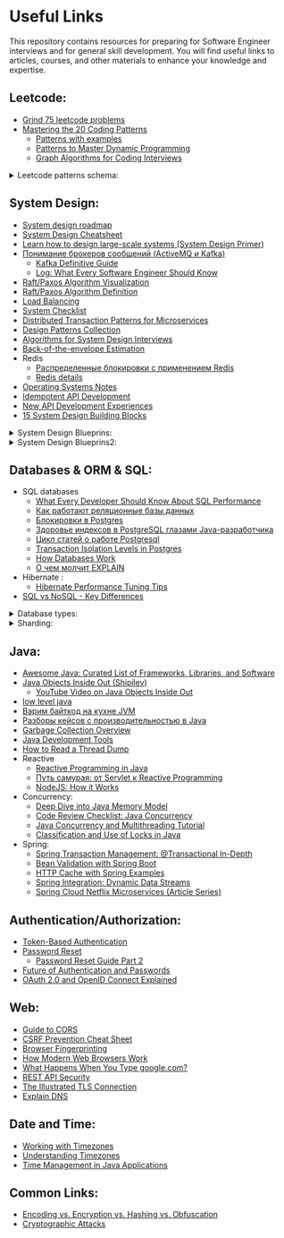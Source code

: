# Useful Links

This repository contains resources for preparing for Software Engineer interviews and for general skill development. You will find useful links to articles, courses, and other materials to enhance your knowledge and expertise.


## Leetcode:
- [Grind 75 leetcode problems](https://www.techinterviewhandbook.org/grind75/)
- [Mastering the 20 Coding Patterns](https://www.designgurus.io/blog/grokking-the-coding-interview-patterns)
  - [Patterns with examples](https://blog.algomaster.io/p/15-leetcode-patterns)
  - [Patterns to Master Dynamic Programming](https://blog.algomaster.io/p/20-patterns-to-master-dynamic-programming)
  - [Graph Algorithms for Coding Interviews](https://blog.algomaster.io/p/master-graph-algorithms-for-coding)

<details>
  <summary>Leetcode patterns schema:</summary>
  
  ![Schema1](leetcode.png)
</details>

## System Design:
- [System design roadmap](https://roadmap.sh/system-design)
- [System Design Cheatsheet](https://gist.github.com/vasanthk/485d1c25737e8e72759f)
- [Learn how to design large-scale systems (System Design Primer)](https://github.com/donnemartin/system-design-primer)
- [Понимание брокеров сообщений (ActiveMQ и Kafka)](https://habr.com/ru/post/466385/)
  - [Kafka Definitive Guide](https://www.oreilly.com/library/view/kafka-the-definitive/9781491936153/ch04.html)
  - [Log: What Every Software Engineer Should Know](https://engineering.linkedin.com/distributed-systems/log-what-every-software-engineer-should-know-about-real-time-datas-unifying)
- [Raft/Paxos Algorithm Visualization](http://thesecretlivesofdata.com/)
- [Raft/Paxos Algorithm Definition](https://medium.com/the-sixt-india-blog/raft-and-paxos-a-brief-introduction-to-the-basic-consensus-protocols-powering-distributed-systems-1a0ef7ca3acb)
- [Load Balancing](https://samwho.dev/load-balancing/#visualising-the-problem)
- [System Checklist](https://habr.com/ru/articles/583046/)
- [Distributed Transaction Patterns for Microservices](https://developers.redhat.com/articles/2021/09/21/distributed-transaction-patterns-microservices-compared)
- [Design Patterns Collection](https://github.com/DovAmir/awesome-design-patterns)
- [Algorithms for System Design Interviews](https://blog.bytebytego.com/p/algorithms-you-should-know-before)
- [Back-of-the-envelope Estimation](https://bytebytego.com/courses/system-design-interview/back-of-the-envelope-estimation)
- Redis
  - [Распределенные блокировки с применением Redis](https://habr.com/ru/company/piter/blog/518218/)
  - [Redis details](https://habr.com/ru/companies/nixys/articles/765694/)
- [Operating Systems Notes](https://github.com/blinky-z/OS-Learn)
- [Idempotent API Development](https://habr.com/ru/company/yandex/blog/442762/)
- [New API Development Experiences](https://habr.com/ru/company/yandex/blog/583332/)
- [15 System Design Building Blocks](https://blog.algomaster.io/p/15-system-design-building-blocks)

<details>
  <summary>System Design Blueprins:</summary>
  
  ![Schema1](sysdiz.jpeg)
</details>
<details>
  <summary>System Design Blueprins2:</summary>
  
  ![Click](sd-bp.pdf)
</details>

## Databases & ORM & SQL:
- SQL databases
   - [What Every Developer Should Know About SQL Performance](https://use-the-index-luke.com/sql/table-of-contents)
   - [Как работают реляционные базы данных](https://habr.com/ru/company/vk/blog/266811/)
   - [Блокировки в Postgres](https://habr.com/ru/company/otus/blog/452986/)
   - [Здоровье индексов в PostgreSQL глазами Java-разработчика](https://habr.com/ru/post/490824/)
   - [Цикл статей о работе Postgresql](https://habr.com/ru/company/postgrespro/blog/462877/)
   - [Transaction Isolation Levels in Postgres](https://www.thenile.dev/blog/transaction-isolation-postgres)
   - [How Databases Work](https://habr.com/ru/companies/vk/articles/266811/)
   - [О чем молчит EXPLAIN](https://habr.com/ru/company/tensor/blog/477624/)
- Hibernate :
  - [Hibernate Performance Tuning Tips](https://vladmihalcea.com/hibernate-performance-tuning-tips)
- [SQL vs NoSQL - Key Differences](https://blog.algomaster.io/p/design-spotify-system-design-interview) 
<details>
  <summary>Database types:</summary>
  
  ![Click](dbtypes.jpeg)
  ![Click](dbtypes2.webp)

</details>

<details>
  <summary>Sharding:</summary>

  ![Sharding](sharding.jpg)

</details>

  

## Java:
- [Awesome Java: Curated List of Frameworks, Libraries, and Software](https://github.com/akullpp/awesome-java)
- [Java Objects Inside Out (Shipilev)](https://shipilev.net/jvm/objects-inside-out/)
  - [YouTube Video on Java Objects Inside Out](https://www.youtube.com/watch?v=3BmznLJAgaA)
- [low level java](https://shipilev.net/jvm/anatomy-quarks/)
- [Варим байткод на кухне JVM](https://habr.com/ru/company/domclick/blog/500646/)
- [Разборы кейсов с производительностью в Java](https://habr.com/ru/post/423305/)
- [Garbage Collection Overview](https://habr.com/ru/post/269621/)
- [Java Development Tools](https://habr.com/ru/post/471772/)
- [How to Read a Thread Dump](https://dzone.com/articles/how-to-read-a-thread-dump)
- Reactive
  - [Reactive Programming in Java](https://habr.com/ru/company/oleg-bunin/blog/543386/)
  - [Путь самурая: от Servlet к Reactive Programming](https://habr.com/ru/company/domclick/blog/504304/)
  - [NodeJS: How it Works](https://medium.com/webbdev/js-db3d35ffed7e)
- Concurrency:
  - [Deep Dive into Java Memory Model](https://habr.com/ru/articles/685518/)
  - [Code Review Checklist: Java Concurrency](https://github.com/code-review-checklists/java-concurrency)
  - [Java Concurrency and Multithreading Tutorial](http://tutorials.jenkov.com/java-concurrency/index.html)
  - [Classification and Use of Locks in Java](https://www.fatalerrors.org/a/classification-and-use-of-locks-in-java.html)
- Spring:
  - [Spring Transaction Management: @Transactional In-Depth](https://www.marcobehler.com/guides/spring-transaction-management-unconventional-guide)
  - [Bean Validation with Spring Boot](https://reflectoring.io/bean-validation-with-spring-boot/)
  - [HTTP Cache with Spring Examples](http://dolszewski.com/spring/http-cache-with-spring-examples/)
  - [Spring Integration: Dynamic Data Streams](https://habr.com/ru/post/509676/)
  - [Spring Cloud Netflix Microservices (Article Series)](https://medium.com/@kirill.sereda/spring-cloud-netflix-microservices-start-project-%D1%81%D0%B5%D1%80%D0%B8%D1%8F-%D1%81%D1%82%D0%B0%D1%82%D0%B5%D0%B9-%D1%87%D0%B0%D1%81%D1%82%D1%8C-1-7a892ad5f16)

## Authentication/Authorization:
- [Token-Based Authentication](https://gist.github.com/zmts/802dc9c3510d79fd40f9dc38a12bccfc)
- [Password Reset](https://habr.com/ru/company/vdsina/blog/523690/)
  - [Password Reset Guide Part 2](https://habr.com/ru/company/vdsina/blog/524014/)
- [Future of Authentication and Passwords](https://habr.com/ru/company/aktiv-company/blog/449442/)
- [OAuth 2.0 and OpenID Connect Explained](https://www.youtube.com/watch?v=996OiexHze0)

## Web:
- [Guide to CORS](https://grishaev.me/cors/)
- [CSRF Prevention Cheat Sheet](https://github.com/OWASP/CheatSheetSeries/blob/master/cheatsheets/Cross-Site_Request_Forgery_Prevention_Cheat_Sheet.md)
- [Browser Fingerprinting](https://habr.com/ru/company/oleg-bunin/blog/321294/)
- [How Modern Web Browsers Work](https://habr.com/ru/post/174057/)
- [What Happens When You Type google.com?](https://habr.com/ru/company/htmlacademy/blog/254825/)
- [REST API Security](https://habr.com/ru/post/503284/)
- [The Illustrated TLS Connection](https://tls13.xargs.org/)
- [Explain DNS](https://webhostinggeeks.com/guides/dns/)

## Date and Time:
- [Working with Timezones](https://habr.com/ru/company/mailru/blog/242645/)
- [Understanding Timezones](https://grishaev.me/timezone/)
- [Time Management in Java Applications](https://habr.com/ru/post/681608/)

## Common Links:
- [Encoding vs. Encryption vs. Hashing vs. Obfuscation](https://danielmiessler.com/study/encoding-encryption-hashing-obfuscation/#encoding)
- [Cryptographic Attacks](https://habr.com/ru/post/462437/)
